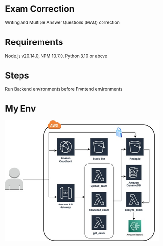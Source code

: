 # Exam Correction

Writing and Multiple Answer Questions (MAQ) correction

# Requirements

Node.js v20.14.0, NPM 10.7.0, Python 3.10 or above

# Steps

Run Backend environments before Frontend environments

# My Env

![Print](architecture.jpg)